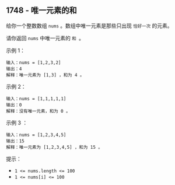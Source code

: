 ## 1748 - 唯一元素的和
给你一个整数数组 `nums` 。数组中唯一元素是那些只出现 `恰好一次` 的元素。

请你返回 `nums` 中唯一元素的 `和 `。

 

示例 1：
```
输入：nums = [1,2,3,2]
输出：4
解释：唯一元素为 [1,3] ，和为 4 。
```
示例 2：
```
输入：nums = [1,1,1,1,1]
输出：0
解释：没有唯一元素，和为 0 。
```
示例 3 ：
```
输入：nums = [1,2,3,4,5]
输出：15
解释：唯一元素为 [1,2,3,4,5] ，和为 15 。
``` 

提示：
+ `1 <= nums.length <= 100`
+ `1 <= nums[i] <= 100`